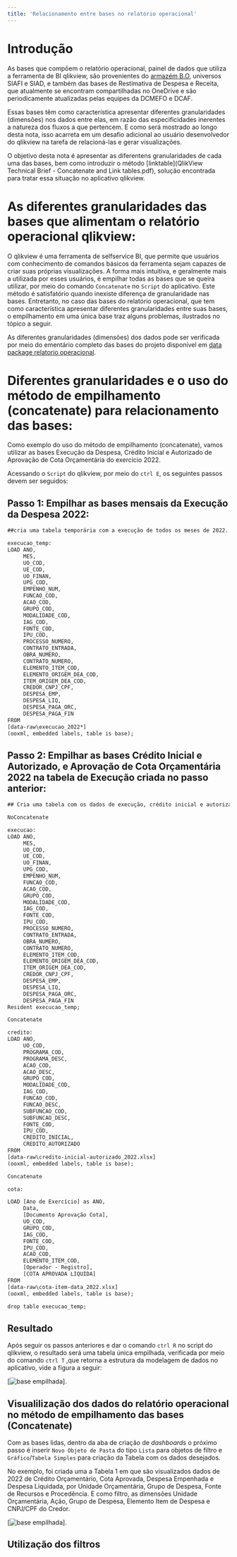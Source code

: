 ```yaml
---
title: 'Relacionamento entre bases no relatório operacional'
---
```


# Introdução 

As bases  que compõem o relatório operacional, painel de dados que utiliza a ferramenta de BI qlikview, são provenientes do [armazém B.O](http://www.armazem.mg.gov.br/), universos SIAFI e SIAD, e também das bases de Restimativa de Despesa e Receita, que atualmente se encontram compartilhadas no OneDrive e são periodicamente atualizadas pelas equipes da DCMEFO e DCAF. 

Essas bases têm como característica apresentar diferentes granularidades (dimensões) nos dados entre elas, em razão das especificidades inerentes a natureza dos fluxos a que pertencem. E como será mostrado ao longo desta nota, isso acarreta em um desafio adicional ao usuário desenvolvedor do qlikview na tarefa de relacioná-las e gerar visualizações.

O objetivo desta nota é apresentar as diferentens granularidades de cada uma das bases, bem como introduzir o método [linktable](QlikView Technical Brief - Concatenate and Link tables.pdf), solução encontrada para tratar essa situação no aplicativo qlikview.

# As diferentes granularidades das bases que alimentam o relatório operacional qlikview:

O qlikview é uma ferramenta de selfservice BI, que permite que usuários com conhecimento de comandos básicos da ferramenta sejam capazes de criar suas próprias visualizações. A forma mais intuitiva, e geralmente mais a utilizada por esses usuários, é empilhar todas as bases que se queira utilizar, por meio do comando `Concatenate` no `Script` do aplicativo. Este método é satisfatório quando inexiste diferença de granularidade nas bases. Entretanto, no caso das bases do relatório operacional, que tem como característica apresentar diferentes granularidades entre suas bases, o empilhamento em uma única base traz alguns problemas, ilustrados no tópico a seguir.

As diferentes granularidades (dimensões) dos dados pode ser verificada por meio do ementário completo das bases do projeto disponível em [data package relatorio operacional](https://gist.github.com/hslinhares/68a3d06eae13b8facb1df42e1095c49e).

# Diferentes granularidades e o uso do método de empilhamento (concatenate) para relacionamento das bases:

Como exemplo do uso do método de empilhamento (concatenate), vamos utilizar as bases Execução da Despesa, Crédito Inicial e Autorizado de Aprovação de Cota Orçamentária do exercício 2022. 

Acessando o `Script` do qlikview, por meio do `ctrl E`, os seguintes passos devem ser seguidos:

## Passo 1: Empilhar as bases mensais da Execução da Despesa 2022:

```default
##cria uma tabela temporária com a execução de todos os meses de 2022.

execucao_temp:
LOAD ANO, 
     MES, 
     UO_COD, 
     UE_COD, 
     UO_FINAN, 
     UPG_COD, 
     EMPENHO_NUM, 
     FUNCAO_COD, 
     ACAO_COD, 
     GRUPO_COD, 
     MODALIDADE_COD, 
     IAG_COD, 
     FONTE_COD, 
     IPU_COD, 
     PROCESSO_NUMERO, 
     CONTRATO_ENTRADA, 
     OBRA_NUMERO, 
     CONTRATO_NUMERO, 
     ELEMENTO_ITEM_COD, 
     ELEMENTO_ORIGEM_DEA_COD, 
     ITEM_ORIGEM_DEA_COD, 
     CREDOR_CNPJ_CPF, 
     DESPESA_EMP, 
     DESPESA_LIQ, 
     DESPESA_PAGA_ORC, 
     DESPESA_PAGA_FIN
FROM
[data-raw\execucao_2022*]
(ooxml, embedded labels, table is base);

``` 
## Passo 2: Empilhar as bases Crédito Inicial e Autorizado, e Aprovação de Cota Orçamentária 2022 na tabela de Execução criada no passo anterior:

```default
## Cria uma tabela com os dados de execução, crédito inicial e autorizado, cota orçamentária e exclui a tabela temporária de execução utilizada para empillhar as bases mensais.

NoConcatenate

execucao:
LOAD ANO, 
     MES, 
     UO_COD, 
     UE_COD, 
     UO_FINAN, 
     UPG_COD, 
     EMPENHO_NUM, 
     FUNCAO_COD, 
     ACAO_COD, 
     GRUPO_COD, 
     MODALIDADE_COD, 
     IAG_COD, 
     FONTE_COD, 
     IPU_COD, 
     PROCESSO_NUMERO, 
     CONTRATO_ENTRADA, 
     OBRA_NUMERO, 
     CONTRATO_NUMERO, 
     ELEMENTO_ITEM_COD, 
     ELEMENTO_ORIGEM_DEA_COD, 
     ITEM_ORIGEM_DEA_COD, 
     CREDOR_CNPJ_CPF, 
     DESPESA_EMP, 
     DESPESA_LIQ, 
     DESPESA_PAGA_ORC, 
     DESPESA_PAGA_FIN
Resident execucao_temp;

Concatenate

credito:
LOAD ANO, 
     UO_COD, 
     PROGRAMA_COD, 
     PROGRAMA_DESC, 
     ACAO_COD, 
     ACAO_DESC, 
     GRUPO_COD, 
     MODALIDADE_COD, 
     IAG_COD, 
     FUNCAO_COD, 
     FUNCAO_DESC, 
     SUBFUNCAO_COD, 
     SUBFUNCAO_DESC, 
     FONTE_COD, 
     IPU_COD, 
     CREDITO_INICIAL, 
     CREDITO_AUTORIZADO
FROM
[data-raw\credito-inicial-autorizado_2022.xlsx]
(ooxml, embedded labels, table is base);

Concatenate

cota:

LOAD [Ano de Exercício] as ANO, 
     Data, 
     [Documento Aprovação Cota], 
     UO_COD, 
     GRUPO_COD, 
     IAG_COD, 
     FONTE_COD, 
     IPU_COD, 
     ACAO_COD, 
     ELEMENTO_ITEM_COD, 
     [Operador - Registro], 
     [COTA APROVADA LIQUIDA]
FROM
[data-raw\cota-item-data_2022.xlsx]
(ooxml, embedded labels, table is base);

drop table execucao_temp; 

```
## Resultado

Após seguir os passos anteriores e dar o comando `ctrl R` no script do qlikview, o resultado será uma tabela única empilhada, verificada por meio do comando `ctrl T` ,que retorna a estrutura da modelagem de dados no aplicativo, vide a figura a seguir:

 [![base empilhada](figuras/base_empilhada.png)].

## Visualilização dos dados do relatório operacional no método de empilhamento das bases (Concatenate)

Com as bases lidas, dentro da aba de criação de *dashboards* o próximo passo é inserir `Novo Objeto de Pasta` do tipo `Lista` para objetos de filtro e `Gráfico`/`Tabela Simples` para criação da Tabela com os dados desejados.

No exemplo, foi criada uma a Tabela 1 em que são visualizados dados de 2022 de Crédito Orçamentário, Cota Aprovada, Despesa Empenhada e Despesa Liquidada, por Unidade Orçamentária, Grupo de Despesa, Fonte de Recursos e Procedência. E como filtro, as dimensões Unidade Orçamentária, Ação, Grupo de Despesa, Elemento Item de Despesa e CNPJ/CPF do Credor.

 [![base empilhada](figuras/painel_base_empilhada.png)].

## Utilização dos filtros
